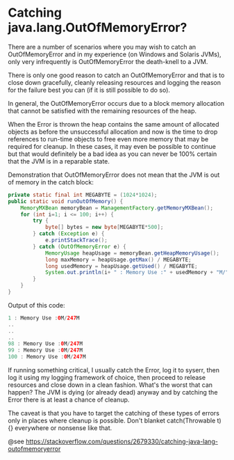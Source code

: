 # Catching java.lang.OutOfMemoryError?

There are a number of scenarios where you may wish to catch an OutOfMemoryError and in my experience (on Windows and Solaris JVMs), only very infrequently is OutOfMemoryError the death-knell to a JVM.

There is only one good reason to catch an OutOfMemoryError and that is to close down gracefully, cleanly releasing resources and logging the reason for the failure best you can (if it is still possible to do so).

In general, the OutOfMemoryError occurs due to a block memory allocation that cannot be satisfied with the remaining resources of the heap.

When the Error is thrown the heap contains the same amount of allocated objects as before the unsuccessful allocation and now is the time to drop references to run-time objects to free even more memory that may be required for cleanup. In these cases, it may even be possible to continue but that would definitely be a bad idea as you can never be 100% certain that the JVM is in a reparable state.

Demonstration that OutOfMemoryError does not mean that the JVM is out of memory in the catch block:

```java
private static final int MEGABYTE = (1024*1024);
public static void runOutOfMemory() {
    MemoryMXBean memoryBean = ManagementFactory.getMemoryMXBean();
    for (int i=1; i <= 100; i++) {
        try {
            byte[] bytes = new byte[MEGABYTE*500];
        } catch (Exception e) {
            e.printStackTrace();
        } catch (OutOfMemoryError e) {
            MemoryUsage heapUsage = memoryBean.getHeapMemoryUsage();
            long maxMemory = heapUsage.getMax() / MEGABYTE;
            long usedMemory = heapUsage.getUsed() / MEGABYTE;
            System.out.println(i+ " : Memory Use :" + usedMemory + "M/" + maxMemory + "M");
        }
    }
}
```

Output of this code:

```java
1 : Memory Use :0M/247M
..
..
..
98 : Memory Use :0M/247M
99 : Memory Use :0M/247M
100 : Memory Use :0M/247M

```
If running something critical, I usually catch the Error, log it to syserr, then log it using my logging framework of choice, then proceed to release resources and close down in a clean fashion. What's the worst that can happen? The JVM is dying (or already dead) anyway and by catching the Error there is at least a chance of cleanup.

The caveat is that you have to target the catching of these types of errors only in places where cleanup is possible. Don't blanket catch(Throwable t) {} everywhere or nonsense like that.

@see <a href='https://stackoverflow.com/questions/2679330/catching-java-lang-outofmemoryerror'>https://stackoverflow.com/questions/2679330/catching-java-lang-outofmemoryerror</a>